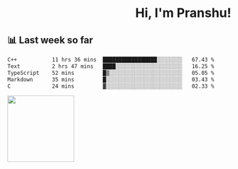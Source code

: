 <div align="right" >
   
   <H1>Hi, I'm Pranshu!</H1>

</div>

## 📊 Last week so far
<!--START_SECTION:waka-->

```txt
C++           11 hrs 36 mins  █████████████████░░░░░░░░   67.43 %
Text          2 hrs 47 mins   ████░░░░░░░░░░░░░░░░░░░░░   16.25 %
TypeScript    52 mins         █▒░░░░░░░░░░░░░░░░░░░░░░░   05.05 %
Markdown      35 mins         █░░░░░░░░░░░░░░░░░░░░░░░░   03.43 %
C             24 mins         ▓░░░░░░░░░░░░░░░░░░░░░░░░   02.33 %
```

<!--END_SECTION:waka-->


<img align="left" width="150" src="https://user-images.githubusercontent.com/70943732/209951571-93b7afe5-f523-4683-b725-5d94b287e94e.png">

